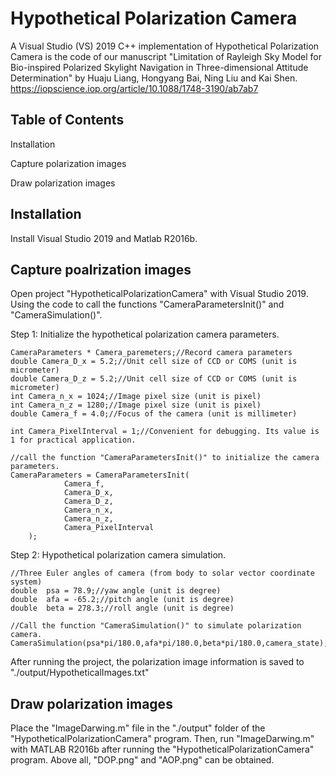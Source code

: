 # Hypothetical Polarization Camera
 A Visual Studio (VS) 2019 C++ implementation of Hypothetical Polarization Camera is the code of our manuscript 
 "Limitation of Rayleigh Sky Model for Bio-inspired Polarized Skylight Navigation in Three-dimensional Attitude Determination" 
 by Huaju Liang, Hongyang Bai, Ning Liu and Kai Shen.
 https://iopscience.iop.org/article/10.1088/1748-3190/ab7ab7


Table of Contents
--------------------------
Installation

Capture polarization images

Draw polarization images


Installation
--------------------------
Install Visual Studio 2019 and Matlab R2016b.


Capture poalrization images
--------------------------
Open project "HypotheticalPolarizationCamera" with Visual Studio 2019.
Using the code to call the functions "CameraParametersInit()" and "CameraSimulation()".

Step 1: Initialize the hypothetical polarization camera parameters.

	CameraParameters * Camera_paremeters;//Record camera parameters
	double Camera_D_x = 5.2;//Unit cell size of CCD or COMS (unit is micrometer)
	double Camera_D_z = 5.2;//Unit cell size of CCD or COMS (unit is micrometer)
	int Camera_n_x = 1024;//Image pixel size (unit is pixel)
	int Camera_n_z = 1280;//Image pixel size (unit is pixel)
	double Camera_f = 4.0;//Focus of the camera (unit is millimeter)
	
	int Camera_PixelInterval = 1;//Convenient for debugging. Its value is 1 for practical application.
	
	//call the function "CameraParametersInit()" to initialize the camera parameters.
	CameraParameters = CameraParametersInit(
				Camera_f,      
				Camera_D_x,  
				Camera_D_z,
				Camera_n_x, 
				Camera_n_z,
				Camera_PixelInterval
	    );


Step 2: Hypothetical polarization camera simulation.

	//Three Euler angles of camera (from body to solar vector coordinate system)
	double  psa = 78.9;//yaw angle (unit is degree)
	double  afa = -65.2;//pitch angle (unit is degree)
	double  beta = 278.3;//roll angle (unit is degree)
		
	//Call the function "CameraSimulation()" to simulate polarization camera.
	CameraSimulation(psa*pi/180.0,afa*pi/180.0,beta*pi/180.0,camera_state);

After running the project, the polarization image information is saved to "./output/HypotheticalImages.txt"


Draw polarization images
--------------------------
Place the "ImageDarwing.m" file in the "./output" folder of the "HypotheticalPolarizationCamera" program. 
Then, run "ImageDarwing.m" with MATLAB R2016b after running the "HypotheticalPolarizationCamera" program. 
Above all, "DOP.png" and "AOP.png" can be obtained.
